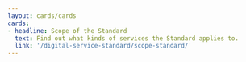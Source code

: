```yaml
---
layout: cards/cards
cards:
- headline: Scope of the Standard
  text: Find out what kinds of services the Standard applies to.
  link: '/digital-service-standard/scope-standard/'
---
```


